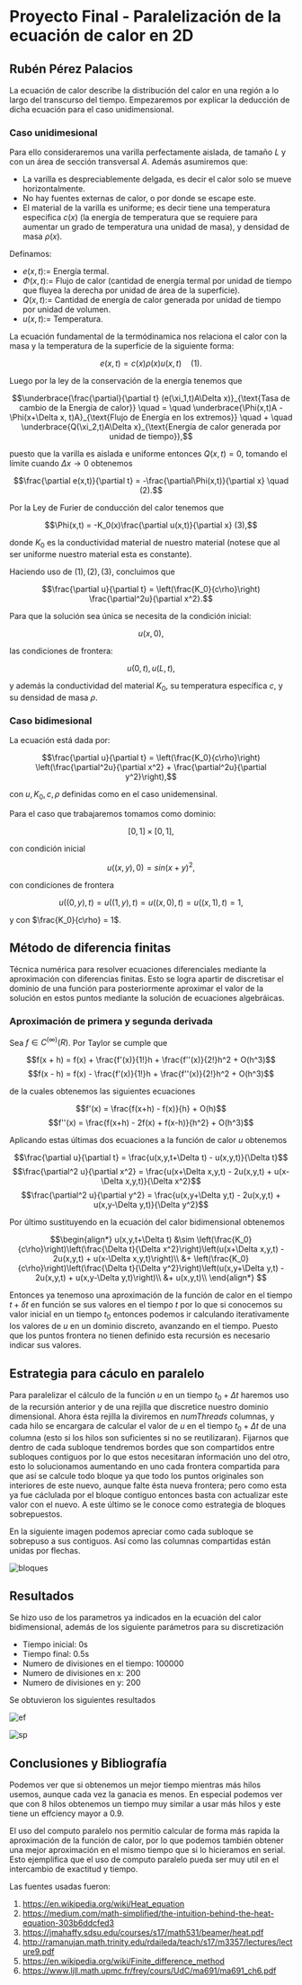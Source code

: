 # Proyecto Final - Paralelización de la ecuación de calor en 2D

## Rubén Pérez Palacios

La ecuación de calor describe la distribución del calor en una región a lo largo del transcurso del tiempo. Empezaremos por explicar la deducción de dicha ecuación para el caso unidimensional.

### Caso unidimesional

Para ello consideraremos una varilla perfectamente aislada, de tamaño $L$ y con un área de sección transversal $A$. Además asumiremos que:

* La varilla es despreciablemente delgada, es decir el calor solo se mueve horizontalmente.
* No hay fuentes externas de calor, o por donde se escape este.
* El material de la varilla es uniforme; es decir tiene una temperatura especifica $c(x)$ (la energía de temperatura que se requiere para aumentar un grado de temperatura una unidad de masa), y densidad de masa $\rho(x)$.

Definamos:

* $e(x,t) :=$ Energía termal.
* $\Phi(x,t) :=$ Flujo de calor (cantidad de energía termal por unidad de tiempo que fluyea la derecha por unidad de área de la superficie).
* $Q(x,t) :=$ Cantidad de energía de calor generada por unidad de tiempo por unidad de volumen.
* $u(x,t) :=$ Temperatura.

La ecuación fundamental de la termódinamica nos relaciona el calor con la masa y la temperatura de la superficie de la siguiente forma:

$$e(x,t) = c(x)\rho(x)u(x,t) \quad (1).$$

Luego por la ley de la conservación de la energía tenemos que

$$\underbrace{\frac{\partial}{\partial t} (e(\xi_1,t)A\Delta x)}_{\text{Tasa de cambio de la Energía de calor}} \quad = \quad \underbrace{\Phi(x,t)A - \Phi(x+\Delta x, t)A}_{\text{Flujo de Energía en los extremos}} \quad + \quad \underbrace{Q(\xi_2,t)A\Delta x}_{\text{Energía de calor generada por unidad de tiempo}},$$

puesto que la varilla es aislada e uniforme entonces $Q(x,t) = 0$, tomando el límite cuando $\Delta x \rightarrow 0$ obtenemos

$$\frac{\partial e(x,t)}{\partial t} = -\frac{\partial\Phi(x,t)}{\partial x} \quad (2).$$

Por la Ley de Furier de conducción del calor tenemos que

$$\Phi(x,t) = -K_0(x)\frac{\partial u(x,t)}{\partial x} (3),$$

donde $K_0$ es la conductividad material de nuestro material (notese que al ser uniforme nuestro material esta es constante).

Haciendo uso de $(1),(2),(3)$, concluimos que

$$\frac{\partial u}{\partial t} = \left(\frac{K_0}{c\rho}\right) \frac{\partial^2u}{\partial x^2}.$$

Para que la solución sea única se necesita de la condición inicial:

$$u(x,0),$$

las condiciones de frontera:

$$u(0,t), u(L,t),$$

y además la conductividad del material $K_0$, su temperatura específica $c$, y su densidad de masa $\rho$.

### Caso bidimesional

La ecuación está dada por:

$$\frac{\partial u}{\partial t} = \left(\frac{K_0}{c\rho}\right) \left(\frac{\partial^2u}{\partial x^2} + \frac{\partial^2u}{\partial y^2}\right),$$

con $u,K_0, c, \rho$ definidas como en el caso unidemensinal.

Para el caso que trabajaremos tomamos como dominio:

$$[0,1]\times [0,1],$$

con condición inicial

$$u((x,y),0) = sin(x+y)^2,$$

con condiciones de frontera

$$u((0,y),t) = u((1,y),t) = u((x,0),t) = u((x,1),t) = 1,$$

y con $\frac{K_0}{c\rho} = 1$.

## Método de diferencia finitas

Técnica numérica para resolver ecuaciones diferenciales mediante la aproximación con diferencias finitas. Esto se logra apartir de discretisar el dominio de una función para posteriormente aproximar el valor de la solución en estos puntos mediante la solución de ecuaciones algebráicas.

### Aproximación de primera y segunda derivada

Sea $f\in C^{(\infty)}(R)$. Por Taylor se cumple que

$$f(x + h) = f(x) + \frac{f'(x)}{1!}h + \frac{f''(x)}{2!}h^2 + O(h^3)$$
$$f(x - h) = f(x) - \frac{f'(x)}{1!}h + \frac{f''(x)}{2!}h^2 + O(h^3)$$

de la cuales obtenemos las siguientes ecuaciones

$$f'(x) = \frac{f(x+h) - f(x)}{h} + O(h)$$
$$f''(x) = \frac{f(x+h) - 2f(x) + f(x-h)}{h^2} + O(h^3)$$

Aplicando estas últimas dos ecuaciones a la función de calor $u$ obtenemos

$$\frac{\partial u}{\partial t} = \frac{u(x,y,t+\Delta t) - u(x,y,t)}{\Delta t}$$
$$\frac{\partial^2 u}{\partial x^2} = \frac{u(x+\Delta x,y,t) - 2u(x,y,t) + u(x-\Delta x,y,t)}{\Delta x^2}$$
$$\frac{\partial^2 u}{\partial y^2} = \frac{u(x,y+\Delta y,t) - 2u(x,y,t) + u(x,y-\Delta y,t)}{\Delta y^2}$$

Por último sustituyendo en la ecuación del calor bidimensional obtenemos

$$\begin{align*}
u(x,y,t+\Delta t) &\sim \left(\frac{K_0}{c\rho}\right)\left(\frac{\Delta t}{\Delta x^2}\right)\left(u(x+\Delta x,y,t) - 2u(x,y,t) + u(x-\Delta x,y,t)\right)\\
&+ \left(\frac{K_0}{c\rho}\right)\left(\frac{\Delta t}{\Delta y^2}\right)\left(u(x,y+\Delta y,t) - 2u(x,y,t) + u(x,y-\Delta y,t)\right)\\
&+ u(x,y,t)\\
\end{align*}
$$

Entonces ya tenemoso una aproximación de la función de calor en el tiempo $t+\delta t$ en función se sus valores en el tiempo $t$ por lo que si conocemos su valor inicial en un tiempo $t_0$ entonces podemos ir calculando iterativamente los valores de $u$ en un dominio discreto, avanzando en el tiempo. Puesto que los puntos frontera no tienen definido esta recursión es necesario indicar sus valores.

## Estrategia para cáculo en paralelo

Para paralelizar el cálculo de la función $u$ en un tiempo $t_0 + \Delta t$ haremos uso de la recursión anterior y de una rejilla que discretice nuestro dominio dimensional. Ahora ésta rejilla la diviremos en $numThreads$ columnas, y cada hilo se encargara de calcular el valor de $u$ en el tiempo $t_0 + \Delta t$ de una columna (esto si los hilos son suficientes si no se reutilizaran). Fijarnos que dentro de cada subloque tendremos bordes que son compartidos entre subloques contiguos por lo que estos necesitaran información uno del otro, esto lo solucionamos aumentando en uno cada frontera compartida para que así se calcule todo bloque ya que todo los puntos originales son interiores de este nuevo, aunque falte ésta nueva frontera; pero como esta ya fue cáclulada por el bloque contiguo entonces basta con actualizar este valor con el nuevo. A este último se le conoce como estrategia de bloques sobrepuestos.

En la siguiente imagen podemos apreciar como cada subloque se sobrepuso a sus contiguos. Así como las columnas compartidas están unidas por flechas.

![bloques](/bloques_sobrepuestos.png)

## Resultados

Se hizo uso de los parametros ya indicados en la ecuación del calor bidimensional, además de los siguiente parámetros para su discretización

* Tiempo inicial: 0s
* Tiempo final: 0.5s
* Numero de divisiones en el tiempo: 100000
* Numero de divisiones en x: 200
* Numero de divisiones en y: 200

Se obtuvieron los siguientes resultados

![ef](/efficiency.png)

![sp](/speedup.png)

## Conclusiones y Bibliografía

Podemos ver que si obtenemos un mejor tiempo mientras más hilos usemos, aunque cada vez la ganacia es menos. En especial podemos ver que con 8 hilos obtenemos un tiempo muy similar a usar más hilos y este tiene un effciency mayor a $0.9$.

El uso del computo paralelo nos permitio calcular de forma más rapida la aproximación de la función de calor, por lo que podemos también obtener una mejor aproximación en el mismo tiempo que si lo hicieramos en serial. Esto ejemplifica que el uso de computo paralelo pueda ser muy util en el intercambio de exactitud y tiempo.

Las fuentes usadas fueron:

1. https://en.wikipedia.org/wiki/Heat_equation
2. https://medium.com/math-simplified/the-intuition-behind-the-heat-equation-303b6ddcfed3
3. https://jmahaffy.sdsu.edu/courses/s17/math531/beamer/heat.pdf
4. http://ramanujan.math.trinity.edu/rdaileda/teach/s17/m3357/lectures/lecture9.pdf
5. https://en.wikipedia.org/wiki/Finite_difference_method
6. https://www.ljll.math.upmc.fr/frey/cours/UdC/ma691/ma691_ch6.pdf